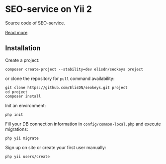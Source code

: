 SEO-service on Yii 2
================================

Source code of SEO-service.

[Read more](http://www.elisdn.ru/blog/60/seo-service-on-yii2-installing-of-application).

Installation
------

Create a project:

~~~
composer create-project --stability=dev elisdn/seokeys project
~~~

or clone the repository for `pull` command availability:

~~~
git clone https://github.com/ElisDN/seokeys.git project
cd project
composer install
~~~

Init an environment:

~~~
php init
~~~

Fill your DB connection information in `config/common-local.php` and execute migrations:

~~~
php yii migrate
~~~

Sign up on site or create your first user manually:

~~~
php yii users/create
~~~
